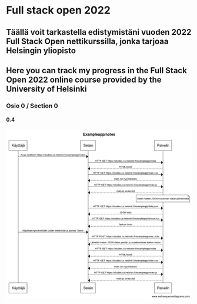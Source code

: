 # Full stack open 2022

## Täällä voit tarkastella edistymistäni vuoden 2022 Full Stack Open nettikurssilla, jonka tarjoaa Helsingin yliopisto

## Here you can track my progress in the Full Stack Open 2022 online course provided by the University of Helsinki

### Osio 0 / Section 0

#### 0.4
![Solution](./osa0/0.4uusiMuistiinPano/kaavioKuva.png)